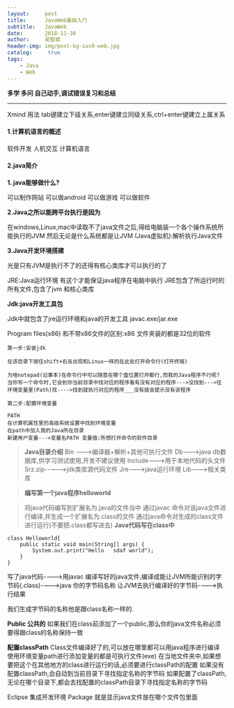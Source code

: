 ```yaml
---
layout:     post
title:      JavaWeb基础入门
subtitle:   JavaWeb
date:       2018-11-30
author:     吴智斌
header-img: img/post-bg-ios9-web.jpg
catalog: 	 true
tags:
    - Java
    - Web
---
```


**多学 多问 自己动手,调试错误复习和总结**

------

Xmind 用法 tab键建立下级关系,enter键建立同级关系,ctrl+enter键建立上属关系

#### 1.计算机语言的概述

软件开发 人机交互 计算机语言

#### 2.java简介

**1. java能够做什么?**

可以制作网站
可以做android
可以做游戏
可以做软件

**2.Java之所以能跨平台执行是因为**

在windows,Linux,mac中读取不了java文件之后,得给电脑装一个各个操作系统所能执行的JVM
然后无论是什么系统都是让JVM (Java虚拟机):解析执行Java文件

**3.Java开发环境搭建**

光是只有JVM是执行不了的还得有核心类库才可以执行的了

JRE:Java运行环境  有这个才能保证java程序在电脑中执行 
JRE包含了所运行时的所有文件,包含了jvm 和核心类库

**Jdk:java开发工具包**

Jdk中就包含了jre运行环境和java的开发工具 javac.exe/jar.exe

Program files(x86) 和不带x86文件的区别:x86 文件夹装的都是32位的软件

```
第一步:安装jdk

在该目录下按住shift+右击出现和Linux一样的在此处打开命令行(打开终端)

为啥notepad(记事本)在命令行中可以随意在哪个盘位置打开都行,而我的Java程序不行呢?
当你写一个命令时,它会到你当前目录中找对应的程序看有没有对应的程序--->没找到--->往环境变量里(Path)找---->找到就执行对应的程序___没有就会提示没有该程序

第二步:配置环境变量

PATH
在计算机属性里的高级系统设置中找到环境变量
在path中加入我的Java所在目录
新建用户变量--->变量名PATH 变量值:所想打开命令的软件目录
```

> **Java目录介绍**
> Bin --->编译器+解析+其他可执行文件
> Db--->java db数据库,供学习测试使用,开发不建议使用
> Include--->用于本地代码的头文件
> Srz.zip----->jdk类库源代码文件
> Jre--->java运行环境
> Lib--->相关类库

> **编写第一个java程序helloworld**

> 将java代码编写到扩展名为.java的文件当中
> 通过javac 命令对该java文件进行编译,并生成一个扩展名为.class的文件
> 通过java命令对生成的class文件进行运行(不要把.class都写进去)
> **Java代码写在class中**

```
class Helloworld{
	public static void main(String[] args) {
		System.out.print("Hello   sdaf world");
	}
}
```

写了java代码---->用javac 编译写好的java文件,编译成能让JVM所能识别的字节码(.class)---->java 你的字节码名称 让JVM去执行编译好的字节码---->执行结果

我们生成字节码的名称他是跟class名称一样的.

**Public 公共的**
如果我们在class前添加了一个public,那么你的java文件名称必须要得跟class的名称保持一致

**配置classPath**
Class文件编译好了的,可以放在哪里都可以用java程序进行编译
使用环境变量path进行添加变量的都是可执行文件(exe)
在当地文件夹中,如果想要把这个在其他地方的class进行运行的话,必须要进行classPath的配置
如果没有配置classPath,会自动到当前目录下寻找指定名称的字节码
如果配置了classPath,无论在哪个目录下,都会去找配置的classPath目录下寻找指定名称的字节码

Eclipse  集成开发环境
Package  就是显示java文件放在哪个文件包里面
